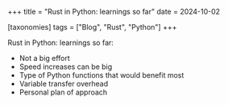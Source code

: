 +++
title = "Rust in Python: learnings so far"
date = 2024-10-02

[taxonomies]
tags = ["Blog", "Rust", "Python"]
+++

Rust in Python: learnings so far:
- Not a big effort
- Speed increases can be big
- Type of Python functions that would benefit most
- Variable transfer overhead
- Personal plan of approach
